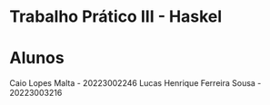 # Trabalho Prático III - Haskel
# Alunos
Caio Lopes Malta - 20223002246 
Lucas Henrique Ferreira Sousa - 20223003216
